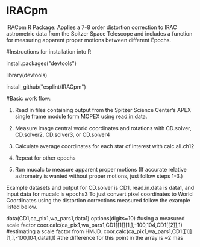 # IRACpm
IRACpm R Package: Applies a 7-8 order distortion correction to IRAC astrometric data from the Spitzer Space Telescope
and includes a function for measuring apparent proper motions between different Epochs.

#Instructions for installation into R

install.packages("devtools")

library(devtools)

install_github("esplint/IRACpm")

#Basic work flow:

1) Read in files containing output from the Spitzer Science Center’s APEX single frame module
form MOPEX using read.in.data.

2) Measure image central world coordinates and rotations with CD.solver, CD.solver2, CD.solver3,
or CD.solver4

3) Calculate average coordinates for each star of interest with calc.all.ch12

4) Repeat for other epochs

5) Run mucalc to measure apparent proper motions
(If accurate relative astrometry is wanted without proper motions, just follow steps 1-3.)

Example datasets and output for CD.solver is CD1, read.in.data is data1, and input data for mucalc
is epochs3
To just convert pixel coordinates to World Coordinates using the distortion corrections measured
follow the example listed below.

data(CD1,ca_pix1,wa_pars1,data1)
options(digits=10)
#using a measured scale factor
coor.calc(ca_pix1,wa_pars1,CD1[[1]][1,],-100,104,CD1[[2]],1)
#estimating a scale factor from HMJD.
coor.calc(ca_pix1,wa_pars1,CD1[[1]][1,],-100,104,data1,1)
#the difference for this point in the array is ~2 mas

